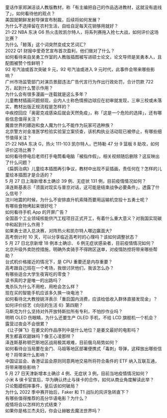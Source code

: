 童话作家郑渊洁谈人教版教材，称「有主编把自己的作品选进教材，这就没有底线了」，如何看待他的观点？  
美国就朝鲜发射导弹宣布制裁，后续将如何发展？  
为什么不选择留在农村生活，自给自足每天花销够用就好？  
21-22 NBA 东决 G6 热火击败凯尔特人，将系列赛拖入抢七大战，如何评价这场比赛？  
为什么「鲸落」这个词突然变成文艺词汇?  
2022 Q1 财报中爱奇艺宣布首次盈利，他们做对了什么？  
如何看待来自吴勇工作室的人教版插图被写进硕士论文，论文导师是吴勇本人，且配图被赞个性鲜明？  
92 号汽油或首次突破 9 元，92 号汽油或进入 9 元时代，此事件会带来哪些影响？  
广州市场监管部门对演员景甜违法广告代言行为作出行政处罚，合计罚款 722 万，起到什么警示作用？  
为什么会有很多漫画一连载就是这么多年？  
儿童教材插画问题频现，业内人士称色情擦边球应在初审就发现，三审三校或未落实，教材出版正规流程是怎样的？  
中疾控回应「奥密克戎感染后就会天然免疫」，称「这是一个危险的选择」，还有哪些信息值得关注？  
魔兽世界的娜迦和食人魔为什么不能作为玩家可选种族？  
北京警方对金准医学检验实验室立案侦查，该机构执业活动现已被停止，有哪些细节值得关注？  
21-22 NBA 东决 G，热火 111-103 凯尔特人，巴特勒 47 分 9 篮板 8 助攻，如何评价这场比赛？  
如何看待停电后老师打手电筒看电脑「被指作假」，相关视频随后删除？这反映出了什么问题？  
《扁鹊治病》儿童绘本插图再引争议，教材中出现不妥插画，责任何在？怎样的儿童绘本插图才是合适的？  
5 月 27 日上海新增本土确诊 39 例、无症状 131 例，目前疫情情况如何？  
泽连斯基表示「须面对现实与普京对话，这可能是结束战争必要条件」，透露了什么信号？  
汶川地震的时候，为什么不安排直升机索降而要用运输机空投十五勇士呢？  
有哪些食物烤起来很好吃？  
如何看待手机 App 的开屏广告？  
全国首个工业领域核能供汽工程项目正式开工，有着什么重大意义？对我国实现碳中和起到什么作用？  
如果勇士进入总决赛，对阵热火和凯尔特人哪边赢面大?  
高考倒计时 10 天，可以分享临近高考时的心理吗？该如何调整状态？  
5 月 27 日北京新增 18 例本土确诊、 6 例无症状感染者，目前疫情情况如何？  
北京升级外卖防控措施，明确外卖骑手不得跨区送单，对疫情防控将带来哪些帮助？  
台式机价格接近的情况下，是 CPU 重要还是内存重要？  
高考跟自己班在一个考场，我很讨厌他们，我该怎么办？  
有哪些适合大学生夜宵吃的零食？  
读书真的才是唯一的出路吗？  
鬼杀队为什么不用枪，用枪会怎么样？  
现在买的智能手机应该多久换一块电池？  
如何看待北大教授姚洋表示「重启国内消费，应该给低收入群体直接发现金」？  
如何评价综艺《向往的生活 6》第四期？  
马斯克为什么坚持对外开放特斯拉所有专利，不怕抄作业吗？  
明明 OLED 伤眼睛，为什么还要生产 OLED 手机，不给 LCD 旗舰机一个机会？  
露营过夜会不会很累？  
《让子弹飞》在姜文的作品序列中是什么地位？是姜文最好的电影吗？  
男生都喜欢甜妹吗？像王心凌那样？  
泽连斯基称顿巴斯地区战局极其艰难，目前俄乌局势如何？  
如何看待台当局要在金门、马祖等地区部署便携式「毒刺」导弹，这释放出哪些信号？将带来什么影响？  
中国证监会、香港证监会原则同意两地交易所将符合条件的 ETF 纳入互联互通，将带来哪些影响？  
5 月 27 日天津新增本土确诊 4 例、无症状 3 例，目前当地疫情情况如何？  
小米 & 徕卡官宣后，华为确认终止与徕卡的合作，如何从商业角度解读此举？  
只论甄嬛假摔事件，皇后该如何破局？  
为什么 2022 季中赛开始后，Faker 和 T1 战队的风评急转直下？  
有哪些值得推荐的高分华语电影？为什么？  
疫情将会以怎样的方式结束？  
如果你是格兰杰夫妇，你会让赫敏去魔法世界吗？  
